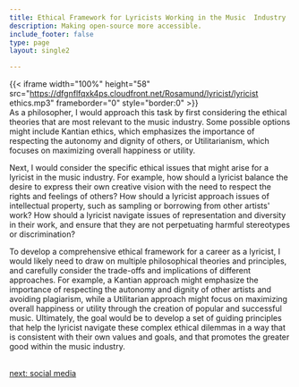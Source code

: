 ```yaml
---
title: Ethical Framework for Lyricists Working in the Music  Industry
description: Making open-source more accessible.
include_footer: false
type: page
layout: single2

---
```


{{< iframe width="100%" height="58" src="https://dfgnflfqxk4ps.cloudfront.net/Rosamund/lyricist/lyricist ethics.mp3" frameborder="0" style="border:0" >}}<br>
As a philosopher, I would approach this task by first considering the ethical theories that are most relevant to the music industry. Some possible options might include Kantian ethics, which emphasizes the importance of respecting the autonomy and dignity of others, or Utilitarianism, which focuses on maximizing overall happiness or utility.

Next, I would consider the specific ethical issues that might arise for a lyricist in the music industry. For example, how should a lyricist balance the desire to express their own creative vision with the need to respect the rights and feelings of others? How should a lyricist approach issues of intellectual property, such as sampling or borrowing from other artists' work? How should a lyricist navigate issues of representation and diversity in their work, and ensure that they are not perpetuating harmful stereotypes or discrimination?

To develop a comprehensive ethical framework for a career as a lyricist, I would likely need to draw on multiple philosophical theories and principles, and carefully consider the trade-offs and implications of different approaches. For example, a Kantian approach might emphasize the importance of respecting the autonomy and dignity of other artists and avoiding plagiarism, while a Utilitarian approach might focus on maximizing overall happiness or utility through the creation of popular and successful music. Ultimately, the goal would be to develop a set of guiding principles that help the lyricist navigate these complex ethical dilemmas in a way that is consistent with their own values and goals, and that promotes the greater good within the music industry.

<br>
<a href="https://workdojos.com/lyricist/social">next: social media</a>
</p>